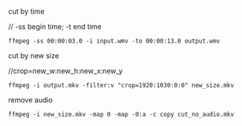 cut by time

// -ss begin time;  -t end time

`ffmpeg -ss 00:00:03.0 -i input.wmv -to 00:00:13.0 output.wmv`

cut by new size

//crop=new_w:new_h:new_x:new_y

`ffmpeg -i output.mkv -filter:v "crop=1920:1030:0:0" new_size.mkv`

remove audio

`ffmpeg -i new_size.mkv -map 0 -map -0:a -c copy cut_no_audio.mkv`

